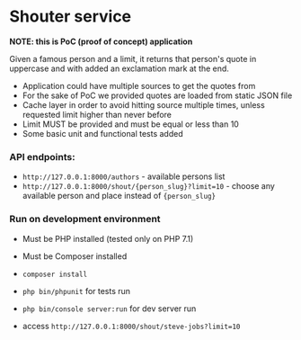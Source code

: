 # Shouter service

**NOTE: this is PoC (proof of concept) application**

Given a famous person and a limit, it returns that person's quote in uppercase and with added an exclamation mark at the end.

* Application could have multiple sources to get the quotes from
* For the sake of PoC we provided quotes are loaded from static JSON file
* Cache layer in order to avoid hitting source multiple times, unless requested limit higher than never before
* Limit MUST be provided and must be equal or less than 10
* Some basic unit and functional tests added

### API endpoints:
* `http://127.0.0.1:8000/authors` - available persons list
* `http://127.0.0.1:8000/shout/{person_slug}?limit=10` - choose any available person and place instead of `{person_slug}`

### Run on development environment
* Must be PHP installed (tested only on PHP 7.1)
* Must be Composer installed

* `composer install`
* `php bin/phpunit` for tests run
* `php bin/console server:run` for dev server run
* access `http://127.0.0.1:8000/shout/steve-jobs?limit=10`
